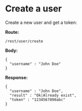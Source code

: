 # Create a user

Create a new user and get a token:

**Route:**
```
/rest/user/create
```
**Body:**
```
{
  "username" : "John Doe"
}
```
**Response:**
```
{
  "username" : "John Doe",
  "result" : "Ok|Already exist",
  "token" : "1234567890abc"
}
```
